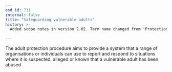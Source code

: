 ```yaml
---
esd_id: 731
internal: false
title: "Safeguarding vulnerable adults"
history: >-
  Added scope notes in version 2.02. Term name changed from 'Protection of vulnerable adults' to 'Social services - vulnerable adults - protection' in version 3.00, and to 'Social services - safeguarding vulnerable adults' in version 3.06. Name changed to 'Safeguarding vulnerable adults' in version 4.00.

---
```


The adult protection procedure aims to provide a system that a range of organisations or individuals can use to report and respond to situations where it is suspected, alleged or known that a vulnerable adult has been abused

